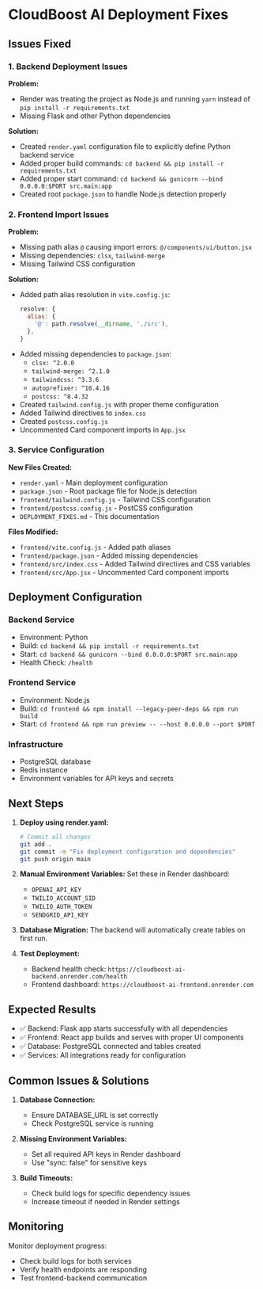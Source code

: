 # CloudBoost AI Deployment Fixes

## Issues Fixed

### 1. Backend Deployment Issues

**Problem:** 
- Render was treating the project as Node.js and running `yarn` instead of `pip install -r requirements.txt`
- Missing Flask and other Python dependencies

**Solution:**
- Created `render.yaml` configuration file to explicitly define Python backend service
- Added proper build commands: `cd backend && pip install -r requirements.txt`
- Added proper start command: `cd backend && gunicorn --bind 0.0.0.0:$PORT src.main:app`
- Created root `package.json` to handle Node.js detection properly

### 2. Frontend Import Issues

**Problem:**
- Missing path alias `@` causing import errors: `@/components/ui/button.jsx`
- Missing dependencies: `clsx`, `tailwind-merge`
- Missing Tailwind CSS configuration

**Solution:**
- Added path alias resolution in `vite.config.js`:
  ```js
  resolve: {
    alias: {
      '@': path.resolve(__dirname, './src'),
    },
  }
  ```
- Added missing dependencies to `package.json`:
  - `clsx: ^2.0.0`
  - `tailwind-merge: ^2.1.0`
  - `tailwindcss: ^3.3.6`
  - `autoprefixer: ^10.4.16`
  - `postcss: ^8.4.32`
- Created `tailwind.config.js` with proper theme configuration
- Added Tailwind directives to `index.css`
- Created `postcss.config.js`
- Uncommented Card component imports in `App.jsx`

### 3. Service Configuration

**New Files Created:**
- `render.yaml` - Main deployment configuration
- `package.json` - Root package file for Node.js detection
- `frontend/tailwind.config.js` - Tailwind CSS configuration
- `frontend/postcss.config.js` - PostCSS configuration
- `DEPLOYMENT_FIXES.md` - This documentation

**Files Modified:**
- `frontend/vite.config.js` - Added path aliases
- `frontend/package.json` - Added missing dependencies
- `frontend/src/index.css` - Added Tailwind directives and CSS variables
- `frontend/src/App.jsx` - Uncommented Card component imports

## Deployment Configuration

### Backend Service
- Environment: Python
- Build: `cd backend && pip install -r requirements.txt`
- Start: `cd backend && gunicorn --bind 0.0.0.0:$PORT src.main:app`
- Health Check: `/health`

### Frontend Service
- Environment: Node.js
- Build: `cd frontend && npm install --legacy-peer-deps && npm run build`
- Start: `cd frontend && npm run preview -- --host 0.0.0.0 --port $PORT`

### Infrastructure
- PostgreSQL database
- Redis instance
- Environment variables for API keys and secrets

## Next Steps

1. **Deploy using render.yaml:**
   ```bash
   # Commit all changes
   git add .
   git commit -m "Fix deployment configuration and dependencies"
   git push origin main
   ```

2. **Manual Environment Variables:**
   Set these in Render dashboard:
   - `OPENAI_API_KEY`
   - `TWILIO_ACCOUNT_SID`
   - `TWILIO_AUTH_TOKEN`
   - `SENDGRID_API_KEY`

3. **Database Migration:**
   The backend will automatically create tables on first run.

4. **Test Deployment:**
   - Backend health check: `https://cloudboost-ai-backend.onrender.com/health`
   - Frontend dashboard: `https://cloudboost-ai-frontend.onrender.com`

## Expected Results

- ✅ Backend: Flask app starts successfully with all dependencies
- ✅ Frontend: React app builds and serves with proper UI components
- ✅ Database: PostgreSQL connected and tables created
- ✅ Services: All integrations ready for configuration

## Common Issues & Solutions

1. **Database Connection:**
   - Ensure DATABASE_URL is set correctly
   - Check PostgreSQL service is running

2. **Missing Environment Variables:**
   - Set all required API keys in Render dashboard
   - Use "sync: false" for sensitive keys

3. **Build Timeouts:**
   - Check build logs for specific dependency issues
   - Increase timeout if needed in Render settings

## Monitoring

Monitor deployment progress:
- Check build logs for both services
- Verify health endpoints are responding
- Test frontend-backend communication